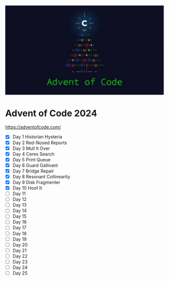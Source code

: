 ![Advent of Code 2024](https://github.com/tdody/advent_of_code_2024/blob/master/images/Banner.jpg?raw=true)


# Advent of Code 2024

https://adventofcode.com/

- [X] Day 1 Historian Hysteria
- [X] Day 2 Red-Nosed Reports
- [X] Day 3 Mull It Over
- [X] Day 4 Ceres Search
- [X] Day 5 Print Queue
- [X] Day 6 Guard Gallivant
- [X] Day 7 Bridge Repair
- [X] Day 8 Resonant Collinearity
- [X] Day 9 Disk Fragmenter
- [X] Day 10 Hoof It
- [ ] Day 11
- [ ] Day 12
- [ ] Day 13
- [ ] Day 14
- [ ] Day 15
- [ ] Day 16
- [ ] Day 17
- [ ] Day 18
- [ ] Day 19
- [ ] Day 20
- [ ] Day 21
- [ ] Day 22
- [ ] Day 23
- [ ] Day 24
- [ ] Day 25
